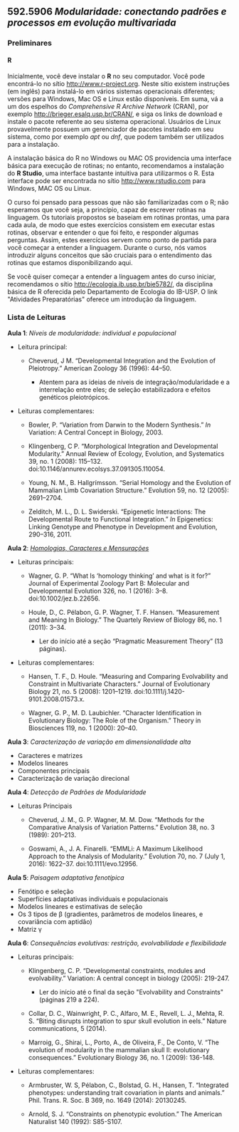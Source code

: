 ## **592.5906** *Modularidade: conectando padrões e processos em evolução multivariada*

### Preliminares

#### R

Inicialmente, você deve instalar o **R** no seu computador. 
Você pode encontrá-lo no sítio <http://www.r-project.org>.
Neste sítio existem instruções (em inglês) para instalá-lo em vários sistemas operacionais diferentes; versões para Windows, Mac OS e Linux estão disponíveis.
Em suma, vá a um dos espelhos do *Comprehensive R Archive Network* (CRAN), por exemplo <http://brieger.esalq.usp.br/CRAN/>, e siga os links de download e instale o pacote referente ao seu sistema operacional.
Usuários de Linux provavelmente possuem um gerenciador de pacotes instalado em seu sistema, como por
exemplo *apt* ou *dnf*, que podem também ser utilizados para a instalação.

A instalação básica do R no Windows ou MAC OS providencia uma interface básica para execução de rotinas; no entanto, recomendamos a instalação do **R Studio**, uma interface bastante intuitiva para
utilizarmos o R. 
Esta interface pode ser encontrada no sítio <http://www.rstudio.com> para Windows, MAC OS ou Linux.

O curso foi pensado para pessoas que não são familiarizadas com o R; não esperamos que você seja, a princípio, capaz de escrever rotinas na linguagem. 
Os tutoriais propostos se baseiam em rotinas prontas, uma para cada aula, de modo que estes exercícios consistem em executar estas rotinas, observar e entender o que foi feito, e responder algumas perguntas. 
Assim, estes exercícios servem como ponto de partida para você começar a entender a linguagem. 
Durante o curso, nós vamos introduzir alguns conceitos que são cruciais para o entendimento das rotinas que estamos disponibilizando aqui.

Se você quiser começar a entender a linguagem antes do curso iniciar, recomendamos o sítio <http://ecologia.ib.usp.br/bie5782/>, da disciplina básica de R oferecida pelo Departamento de Ecologia do IB-USP. 
O link "Atividades Preparatórias" oferece um introdução da linguagem.

### Lista de Leituras

**Aula 1**: *Níveis de modularidade: individual e populacional*

+ Leitura principal: 

  * Cheverud, J M. “Developmental Integration and the Evolution of Pleiotropy.” American Zoology 36 (1996): 44–50.

    * Atentem para as ideias de níveis de integração/modularidade e a interrelação entre eles; de seleção estabilizadora e efeitos genéticos pleiotrópicos.

+ Leituras complementares: 
  
  * Bowler, P. “Variation from Darwin to the Modern Synthesis.” *In* Variation: A Central Concept in Biology, 2003. 
  
  * Klingenberg, C P. “Morphological Integration and Developmental Modularity.” Annual Review of Ecology, Evolution, and Systematics 39, no. 1 (2008): 115–132. doi:10.1146/annurev.ecolsys.37.091305.110054.

  * Young, N. M., B. Hallgrímsson. “Serial Homology and the Evolution of Mammalian Limb Covariation Structure.” Evolution 59, no. 12 (2005): 2691–2704.

  * Zelditch, M. L., D. L. Swiderski. “Epigenetic Interactions: The Developmental Route to Functional Integration.” *In* Epigenetics: Linking Genotype and Phenotype in Development and Evolution, 290–316, 2011.

**Aula 2**: [*Homologias, Caracteres e Mensurações*](http://wgar84.github.io/ModCurso/Aulas/02/index.html#?presentme=FALSE)

+ Leituras principais:

  * Wagner, G. P. “What Is ‘homology thinking’ and what is it for?” Journal of Experimental Zoology Part B: Molecular and Developmental Evolution 326, no. 1 (2016): 3–8. doi:10.1002/jez.b.22656.

  * Houle, D., C. Pélabon, G. P. Wagner, T. F. Hansen. “Measurement and Meaning In Biology.” The Quartely Review of Biology 86, no. 1 (2011): 3–34.
    
	* Ler do início até a seção “Pragmatic Measurement Theory” (13 páginas).

+ Leituras complementares:
  
  * Hansen, T. F., D. Houle. “Measuring and Comparing Evolvability and Constraint in Multivariate Characters.” Journal of Evolutionary Biology 21, no. 5 (2008): 1201–1219. doi:10.1111/j.1420-9101.2008.01573.x.

  * Wagner, G. P., M. D. Laubichler. “Character Identification in Evolutionary Biology: The Role of the Organism.” Theory in Biosciences 119, no. 1 (2000): 20–40.

**Aula 3**: *Caracterização de variação em dimensionalidade alta*
+ Caracteres e matrizes
+ Modelos lineares
+ Componentes principais
+ Caracterização de variação direcional

**Aula 4**: *Detecção de Padrões de Modularidade*

+ Leituras Principais

  * Cheverud, J. M., G. P. Wagner, M. M. Dow. “Methods for the Comparative Analysis of Variation Patterns.” Evolution 38, no. 3 (1989): 201–213.

  * Goswami, A., J. A. Finarelli. “EMMLi: A Maximum Likelihood Approach to the Analysis of Modularity.” Evolution 70, no. 7 (July 1, 2016): 1622–37. doi:10.1111/evo.12956.


**Aula 5**: *Paisagem adaptativa fenotípica*
+ Fenótipo e seleção
+ Superfícies adaptativas individuais e populacionais
+ Modelos lineares e estimativas de seleção
+ Os 3 tipos de &#x03B2; (gradientes, parâmetros de modelos lineares, e covariância com aptidão)
+ Matriz &#x03B3;

**Aula 6**: *Consequências evolutivas: restrição, evolvabilidade e flexibilidade*

+ Leituras principais:

  * Klingenberg, C. P. “Developmental constraints, modules and evolvability.” Variation: A central concept in biology (2005): 219-247.
    
	* Ler do início até o final da seção "Evolvability and Constraints" (páginas 219 a 224). 

  * Collar, D. C., Wainwright, P. C., Alfaro, M. E., Revell, L. J., Mehta, R. S. “Biting disrupts integration to spur skull evolution in eels.” Nature communications, 5 (2014). 

  * Marroig, G., Shirai, L., Porto, A., de Oliveira, F., De Conto, V. “The evolution of modularity in the mammalian skull II: evolutionary consequences.”  Evolutionary Biology 36, no. 1 (2009): 136-148.

+ Leituras complementares:
  * Armbruster, W. S, Pélabon, C., Bolstad, G. H., Hansen, T. “Integrated phenotypes: understanding trait covariation in plants and animals.” Phil. Trans. R. Soc. B 369, no. 1649 (2014): 20130245.

  * Arnold, S. J. “Constraints on phenotypic evolution.” The American Naturalist 140 (1992): S85-S107.

